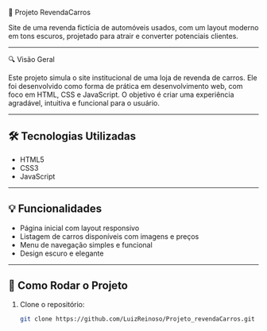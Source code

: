 🚗 Projeto RevendaCarros

Site de uma revenda fictícia de automóveis usados, com um layout moderno em tons escuros, projetado para atrair e converter potenciais clientes.

---

 🔍 Visão Geral

Este projeto simula o site institucional de uma loja de revenda de carros. Ele foi desenvolvido como forma de prática em desenvolvimento web, com foco em HTML, CSS e JavaScript. O objetivo é criar uma experiência agradável, intuitiva e funcional para o usuário.

---

## 🛠 Tecnologias Utilizadas

- HTML5
- CSS3
- JavaScript


---

## 💡 Funcionalidades

- Página inicial com layout responsivo
- Listagem de carros disponíveis com imagens e preços
- Menu de navegação simples e funcional
- Design escuro e elegante

---

## 🚀 Como Rodar o Projeto

1. Clone o repositório:
   ```bash
   git clone https://github.com/LuizReinoso/Projeto_revendaCarros.git
